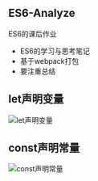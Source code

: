 ## ES6-Analyze
ES6的课后作业
* ES6的学习与思考笔记
* 基于webpack打包
* 要注重总结

## let声明变量
![let声明变量](https://github.com/Georginaaaa/ES6-Analyze/blob/master/note/let.png)

## const声明常量
![const声明常量]()